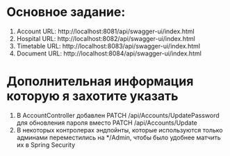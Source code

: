 # Основное задание:
1. Account URL: http://localhost:8081/api/swagger-ui/index.html
2. Hospital URL: http://localhost:8082/api/swagger-ui/index.html
3. Timetable URL: http://localhost:8083/api/swagger-ui/index.html
4. Document URL: http://localhost:8084/api/swagger-ui/index.html
# Дополнительная информация которую я захотите указать
1. В AccountController добавлен PATCH /api/Accounts/UpdatePassword для обновления пароля вместо PATCH /api/Accounts/Update
2. В некоторых контролерах эндпойнты, которые используются только админами переместились на */Admin, чтобы было удобнее матчить их в Spring Security